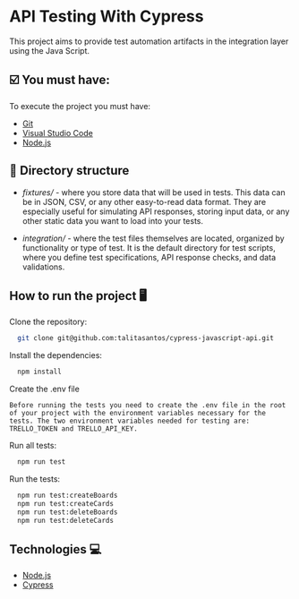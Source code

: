 
# API Testing With Cypress

This project aims to provide test automation artifacts in the integration layer using the Java Script.

## ☑️ You must have:

To execute the project you must have:

- [Git](https://git-scm.com/)
- [Visual Studio Code](https://code.visualstudio.com/)
- [Node.js](https://nodejs.org/en/)

## 📁 Directory structure

- *fixtures/* - where you store data that will be used in tests. This data can be in JSON, CSV, or any other easy-to-read data format. They are especially useful for simulating API responses, storing input data, or any other static data you want to load into your tests.

- *integration/* - where the test files themselves are located, organized by functionality or type of test. It is the default directory for test scripts, where you define test specifications, API response checks, and data validations.

## How to run the project 🖥️

Clone the repository:

```bash
  git clone git@github.com:talitasantos/cypress-javascript-api.git
```

Install the dependencies:
```bash
  npm install
```

Create the .env file
```
Before running the tests you need to create the .env file in the root of your project with the environment variables necessary for the tests. The two environment variables needed for testing are: TRELLO_TOKEN and TRELLO_API_KEY.
```

Run all tests:
```bash
  npm run test
```

Run the tests:
```bash
  npm run test:createBoards
  npm run test:createCards
  npm run test:deleteBoards
  npm run test:deleteCards
```

## Technologies 💻

- [Node.js](https://nodejs.org/en/)
- [Cypress](https://www.cypress.io/)
